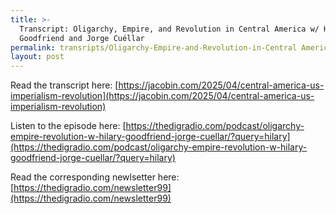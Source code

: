 ```yaml
---
title: >-
  Transcript: Oligarchy, Empire, and Revolution in Central America w/ Hilary
  Goodfriend and Jorge Cuéllar
permalink: transripts/Oligarchy-Empire-and-Revolution-in-Central America/
layout: post
---
```


Read the transcript here: [https://jacobin.com/2025/04/central-america-us-imperialism-revolution](https://jacobin.com/2025/04/central-america-us-imperialism-revolution)

Listen to the episode here: [https://thedigradio.com/podcast/oligarchy-empire-revolution-w-hilary-goodfriend-jorge-cuellar/?query=hilary](https://thedigradio.com/podcast/oligarchy-empire-revolution-w-hilary-goodfriend-jorge-cuellar/?query=hilary)

Read the corresponding newlsetter here: [https://thedigradio.com/newsletter99](https://thedigradio.com/newsletter99)
